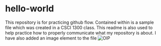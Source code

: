# hello-world
This repository is for practicing github flow.
Contained within is a sample file which was created in a CSCI 1300 class. 
This readme is also used to help practice how to properly communicate what my repository is about.
I have also added an image element to the file
![OIP](https://github.com/user-attachments/assets/c2bde386-e433-439d-b407-af8aa8ab1ab5)
